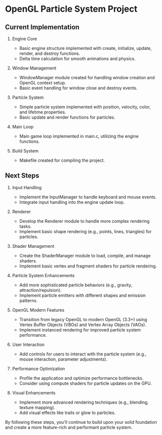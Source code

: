 # OpenGL Particle System Project

## Current Implementation

1. Engine Core
   - Basic engine structure implemented with create, initialize, update, render, and destroy functions.
   - Delta time calculation for smooth animations and physics.

2. Window Management
   - WindowManager module created for handling window creation and OpenGL context setup.
   - Basic event handling for window close and destroy events.

3. Particle System
   - Simple particle system implemented with position, velocity, color, and lifetime properties.
   - Basic update and render functions for particles.

4. Main Loop
   - Main game loop implemented in main.c, utilizing the engine functions.

5. Build System
   - Makefile created for compiling the project.

## Next Steps

1. Input Handling
   - Implement the InputManager to handle keyboard and mouse events.
   - Integrate input handling into the engine update loop.

2. Renderer
   - Develop the Renderer module to handle more complex rendering tasks.
   - Implement basic shape rendering (e.g., points, lines, triangles) for particles.

3. Shader Management
   - Create the ShaderManager module to load, compile, and manage shaders.
   - Implement basic vertex and fragment shaders for particle rendering.

4. Particle System Enhancements
   - Add more sophisticated particle behaviors (e.g., gravity, attraction/repulsion).
   - Implement particle emitters with different shapes and emission patterns.

5. OpenGL Modern Features
   - Transition from legacy OpenGL to modern OpenGL (3.3+) using Vertex Buffer Objects (VBOs) and Vertex Array Objects (VAOs).
   - Implement instanced rendering for improved particle system performance.

6. User Interaction
   - Add controls for users to interact with the particle system (e.g., mouse interaction, parameter adjustments).

7. Performance Optimization
   - Profile the application and optimize performance bottlenecks.
   - Consider using compute shaders for particle updates on the GPU.

8. Visual Enhancements
   - Implement more advanced rendering techniques (e.g., blending, texture mapping).
   - Add visual effects like trails or glow to particles.

By following these steps, you'll continue to build upon your solid foundation and create a more feature-rich and performant particle system.